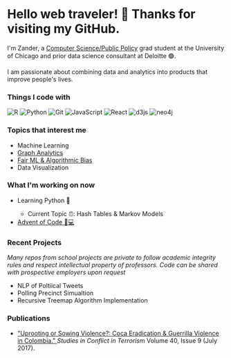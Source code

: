 <h1> Hello web traveler! 🚀 Thanks for visiting my GitHub.</h1>
  
<p>
 I'm Zander, a <a href = 'https://capp.uchicago.edu/'>Computer Science/Public Policy<a> grad student at the University of Chicago and prior data science consultant at Deloitte 🟢.

I am passionate about combining data and analytics into products that improve people's lives.
</p>
<h3>Things I code with</h3>
<p>
  <img alt ="R" src = "https://img.shields.io/badge/-R-276DC3?logo=r&logoColor=white&style=for-the-badge&logoWidth=30" />
  <img alt="Python" src = "https://img.shields.io/badge/-Python-3776AB?logo=python&logoColor=white&style=for-the-badge" />
  <img alt="Git" src = "https://img.shields.io/badge/-Git-F05032?logo=git&logoColor=white&style=for-the-badge" />
  <img alt="JavaScript" src = "https://img.shields.io/badge/-JavaScript-F7DF1E?logo=javascript&logoColor=white&style=for-the-badge" />
  <img alt="React" src="https://img.shields.io/badge/-React-61DAFB?logo=react&logoColor=white&style=for-the-badge" />
  <img alt="d3js" src="https://img.shields.io/badge/-D3.js-F9A03C?logo=d3.js&logoColor=white&style=for-the-badge" />
  <img alt="neo4j" src = "https://img.shields.io/badge/-Neo4j-008CC1?logo=neo4j&logoColor=white&style=for-the-badge" />
</p>
  
<h3>Topics that interest me</h3>
<ul>
  <li>Machine Learning</li>
  <li>
    <a href = "https://github.com/zmwm37/aoty"> Graph Analytics</li>
  <li> 
    <a href = "https://github.com/zmwm37/fair-ml">Fair ML & Algorithmic Bias</a>
   </li>
  <li>Data Visualization</li>
</ul>
 
  <h3>What I'm working on now</h3>
  <ul>
    <li>Learning Python 🐍</li>
    <ul>
      <li>Current Topic ⏰: Hash Tables & Markov Models</li>
    </ul>
    <li>
      <a href = "https://github.com/zmwm37/advent-of-code">Advent of Code 🎄💻</a>
    </li>
  </ul>
  
  <h3>Recent Projects</h3>
  <i>Many repos from school projects are private to follow academic integrity rules and respect intellectual property of professors. Code can be shared with prospective employers upon request</i>
  <ul>
    <li>NLP of Poltiical Tweets</li>
    <li>Polling Precinct Simualtion</li>
    <li>Recursive Treemap Algorithm Implementation</li>
  </ul>
  
  <h3>Publications</h3>
  <ul>
    <li>
      <a href = "https://www.researchgate.net/publication/308536467_Uprooting_or_Sowing_Violence_Coca_Eradication_and_Guerrilla_Violence_in_Colombia">
        "Uprooting or Sowing Violence?: Coca Eradication & Guerrilla Violence in Colombia."
      </a> 
      <i> 
        Studies in Conflict in Terrorism
      </i>
      Volume 40, Issue 9 (July 2017). 
    </li>
  </ul>
  

